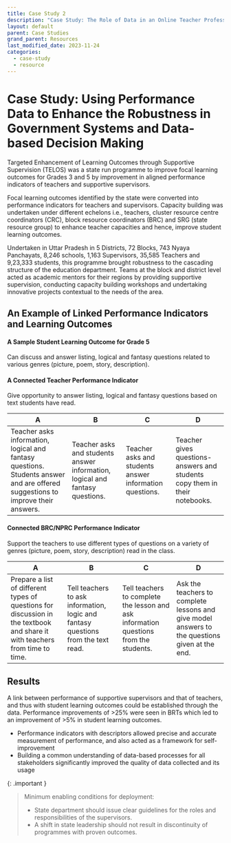 ```yaml
---
title: Case Study 2
description: "Case Study: The Role of Data in an Online Teacher Professional Development Programme"
layout: default
parent: Case Studies
grand_parent: Resources
last_modified_date: 2023-11-24
categories: 
  - case-study
  - resource
---
```


# Case Study: Using Performance Data to Enhance the Robustness in Government Systems and Data-based Decision Making
 
Targeted Enhancement of Learning Outcomes through Supportive Supervision (TELOS) was a state run programme to improve focal learning outcomes for Grades 3 and 5 by improvement in aligned performance indicators of teachers and supportive supervisors.
 
Focal learning outcomes identified by the state were converted into performance indicators for teachers and supervisors. Capacity building was undertaken under different echelons i.e., teachers, cluster resource centre coordinators (CRC), block resource coordinators (BRC) and SRG (state resource group) to enhance teacher capacities and hence, improve student learning outcomes. 
 
Undertaken in Uttar Pradesh in 5 Districts, 72 Blocks, 743 Nyaya Panchayats, 8,246 schools, 1,163 Supervisors, 35,585 Teachers and 9,23,333 students, this programme brought robustness to the cascading structure of the education department.  Teams at the block and district level acted as academic mentors for their regions by providing supportive supervision, conducting capacity building workshops and undertaking innovative projects contextual to the needs of the area. 
 
## An Example of Linked Performance Indicators and Learning Outcomes
#### A Sample Student Learning Outcome for Grade 5
Can discuss and answer listing, logical and fantasy questions related to various genres (picture, poem, story, description).
#### A Connected Teacher Performance Indicator
Give opportunity to answer listing, logical and fantasy questions based on text students have read.

|A|B|C|D|
|-|-|-|-|
|Teacher asks information, logical and fantasy questions. Students answer and are offered suggestions to improve their answers.|Teacher asks and students answer information, logical and fantasy questions.|Teacher asks and students answer information questions.|Teacher gives questions-answers and students copy them in their notebooks.|

#### Connected BRC/NPRC Performance Indicator
Support the teachers to use different types of questions on a variety of genres (picture, poem, story, description) read in the class.

|A|B|C|D|
|-|-|-|-|
|Prepare a list of different types of questions for discussion in the textbook and share it with teachers from time to time.|Tell teachers to ask information, logic and fantasy questions from the text read.|Tell teachers to complete the lesson and ask information questions from the students.|Ask the teachers to complete lessons and give model answers to the questions given at the end.|


## Results
A link between performance of supportive supervisors and that of teachers, and thus with student learning outcomes could be established through the data. Performance improvements of >25% were seen in BRTs which led to an improvement of >5% in student learning outcomes.
 
- Performance indicators with descriptors allowed precise and accurate measurement of performance, and also acted as a framework for self-improvement
- Building a common understanding of data-based processes for all stakeholders significantly improved the quality of data collected and its usage

{: .important } 
> Minimum enabling conditions for deployment: 
>
> - State department should issue clear guidelines for the roles and responsibilities of the supervisors.
> - A shift in state leadership should not result in discontinuity of programmes with proven outcomes.
